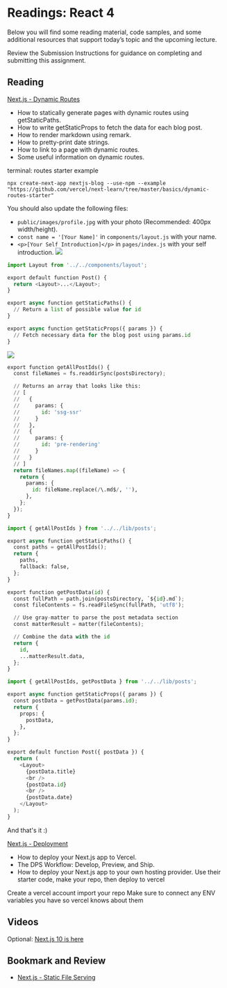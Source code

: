 # Readings: React 4

Below you will find some reading material, code samples, and some additional resources that support today’s topic and the upcoming lecture.

Review the Submission Instructions for guidance on completing and submitting this assignment.

## Reading

[Next.js - Dynamic Routes](https://nextjs.org/learn/basics/dynamic-routes)
- How to statically generate pages with dynamic routes using getStaticPaths.
- How to write getStaticProps to fetch the data for each blog post.
- How to render markdown using remark.
- How to pretty-print date strings.
- How to link to a page with dynamic routes.
- Some useful information on dynamic routes.

terminal:  routes starter  example
```
npx create-next-app nextjs-blog --use-npm --example "https://github.com/vercel/next-learn/tree/master/basics/dynamic-routes-starter"
```
You should also update the following files:

-   `public/images/profile.jpg` with your photo (Recommended: 400px width/height).
-   `const name = '[Your Name]'` in `components/layout.js` with your name.
-   `<p>[Your Self Introduction]</p>` in `pages/index.js` with your self introduction.
![](https://nextjs.org/static/images/learn/dynamic-routes/page-path-external-data.png)
```python
import Layout from '../../components/layout';

export default function Post() {
  return <Layout>...</Layout>;
}

export async function getStaticPaths() {
  // Return a list of possible value for id
}

export async function getStaticProps({ params }) {
  // Fetch necessary data for the blog post using params.id
}
```

![](https://nextjs.org/static/images/learn/dynamic-routes/how-to-dynamic-routes.png)
```python
export function getAllPostIds() {
  const fileNames = fs.readdirSync(postsDirectory);

  // Returns an array that looks like this:
  // [
  //   {
  //     params: {
  //       id: 'ssg-ssr'
  //     }
  //   },
  //   {
  //     params: {
  //       id: 'pre-rendering'
  //     }
  //   }
  // ]
  return fileNames.map((fileName) => {
    return {
      params: {
        id: fileName.replace(/\.md$/, ''),
      },
    };
  });
}
```

```python
import { getAllPostIds } from '../../lib/posts';

export async function getStaticPaths() {
  const paths = getAllPostIds();
  return {
    paths,
    fallback: false,
  };
}
```

```python
export function getPostData(id) {
  const fullPath = path.join(postsDirectory, `${id}.md`);
  const fileContents = fs.readFileSync(fullPath, 'utf8');

  // Use gray-matter to parse the post metadata section
  const matterResult = matter(fileContents);

  // Combine the data with the id
  return {
    id,
    ...matterResult.data,
  };
}
```

```python
import { getAllPostIds, getPostData } from '../../lib/posts';

export async function getStaticProps({ params }) {
  const postData = getPostData(params.id);
  return {
    props: {
      postData,
    },
  };
}
```

```python
export default function Post({ postData }) {
  return (
    <Layout>
      {postData.title}
      <br />
      {postData.id}
      <br />
      {postData.date}
    </Layout>
  );
}
```

And that's it :) 


[Next.js - Deployment](https://nextjs.org/learn/basics/deploying-nextjs-app)

- How to deploy your Next.js app to Vercel.
- The DPS Workflow: Develop, Preview, and Ship.
- How to deploy your Next.js app to your own hosting provider.
Use their starter code, make your repo, then deploy to vercel

Create a vercel account
import your repo
Make sure to connect any ENV variables you have so vercel knows about them


## Videos

Optional: [Next.js 10 is here](https://www.youtube.com/watch?v=JWCS5IdECVI)

## Bookmark and Review

-   [Next.js - Static File Serving](https://nextjs.org/docs/basic-features/static-file-serving)